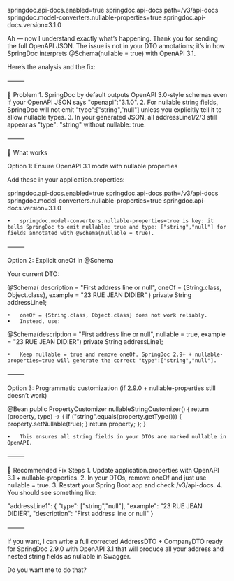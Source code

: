 springdoc.api-docs.enabled=true
springdoc.api-docs.path=/v3/api-docs
springdoc.model-converters.nullable-properties=true
springdoc.api-docs.version=3.1.0


Ah — now I understand exactly what’s happening. Thank you for sending the full OpenAPI JSON. The issue is not in your DTO annotations; it’s in how SpringDoc interprets @Schema(nullable = true) with OpenAPI 3.1.

Here’s the analysis and the fix:

⸻

🔹 Problem
	1.	SpringDoc by default outputs OpenAPI 3.0-style schemas even if your OpenAPI JSON says "openapi":"3.1.0".
	2.	For nullable string fields, SpringDoc will not emit "type":["string","null"] unless you explicitly tell it to allow nullable types.
	3.	In your generated JSON, all addressLine1/2/3 still appear as "type": "string" without nullable: true.

⸻

🔹 What works

Option 1: Ensure OpenAPI 3.1 mode with nullable properties

Add these in your application.properties:

springdoc.api-docs.enabled=true
springdoc.api-docs.path=/v3/api-docs
springdoc.model-converters.nullable-properties=true
springdoc.api-docs.version=3.1.0

	•	springdoc.model-converters.nullable-properties=true is key: it tells SpringDoc to emit nullable: true and type: ["string","null"] for fields annotated with @Schema(nullable = true).

⸻

Option 2: Explicit oneOf in @Schema

Your current DTO:

@Schema(
        description = "First address line or null",
        oneOf = {String.class, Object.class},
        example = "23 RUE JEAN DIDIER"
)
private String addressLine1;

	•	oneOf = {String.class, Object.class} does not work reliably.
	•	Instead, use:

@Schema(description = "First address line or null", nullable = true, example = "23 RUE JEAN DIDIER")
private String addressLine1;

	•	Keep nullable = true and remove oneOf. SpringDoc 2.9+ + nullable-properties=true will generate the correct "type":["string","null"].

⸻

Option 3: Programmatic customization (if 2.9.0 + nullable-properties still doesn’t work)

@Bean
public PropertyCustomizer nullableStringCustomizer() {
    return (property, type) -> {
        if ("string".equals(property.getType())) {
            property.setNullable(true);
        }
        return property;
    };
}

	•	This ensures all string fields in your DTOs are marked nullable in OpenAPI.

⸻

🔹 Recommended Fix Steps
	1.	Update application.properties with OpenAPI 3.1 + nullable-properties.
	2.	In your DTOs, remove oneOf and just use nullable = true.
	3.	Restart your Spring Boot app and check /v3/api-docs.
	4.	You should see something like:

"addressLine1": {
  "type": ["string","null"],
  "example": "23 RUE JEAN DIDIER",
  "description": "First address line or null"
}


⸻

If you want, I can write a full corrected AddressDTO + CompanyDTO ready for SpringDoc 2.9.0 with OpenAPI 3.1 that will produce all your address and nested string fields as nullable in Swagger.

Do you want me to do that?